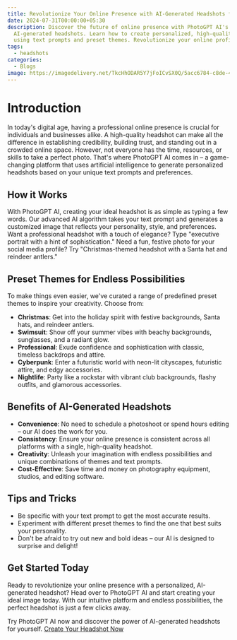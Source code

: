 ```yaml
---
title: Revolutionize Your Online Presence with AI-Generated Headshots from PhotoGPT AI
date: 2024-07-31T00:00:00+05:30
description: Discover the future of online presence with PhotoGPT AI's
  AI-generated headshots. Learn how to create personalized, high-quality images
  using text prompts and preset themes. Revolutionize your online profile today!
tags:
  - headshots
categories:
  - Blogs
image: https://imagedelivery.net/TkcHhODAR5Y7jFoICvSX0Q/5acc6784-c8de-45aa-a2ba-3742f026f200/q=100,gamma=1.1
---
```

# Introduction

In today's digital age, having a professional online presence is crucial for individuals and businesses alike. A high-quality headshot can make all the difference in establishing credibility, building trust, and standing out in a crowded online space. However, not everyone has the time, resources, or skills to take a perfect photo. That's where PhotoGPT AI comes in – a game-changing platform that uses artificial intelligence to generate personalized headshots based on your unique text prompts and preferences.

## How it Works

With PhotoGPT AI, creating your ideal headshot is as simple as typing a few words. Our advanced AI algorithm takes your text prompt and generates a customized image that reflects your personality, style, and preferences. Want a professional headshot with a touch of elegance? Type "executive portrait with a hint of sophistication." Need a fun, festive photo for your social media profile? Try "Christmas-themed headshot with a Santa hat and reindeer antlers."

## Preset Themes for Endless Possibilities

To make things even easier, we've curated a range of predefined preset themes to inspire your creativity. Choose from:

- **Christmas**: Get into the holiday spirit with festive backgrounds, Santa hats, and reindeer antlers.
- **Swimsuit**: Show off your summer vibes with beachy backgrounds, sunglasses, and a radiant glow.
- **Professional**: Exude confidence and sophistication with classic, timeless backdrops and attire.
- **Cyberpunk**: Enter a futuristic world with neon-lit cityscapes, futuristic attire, and edgy accessories.
- **Nightlife**: Party like a rockstar with vibrant club backgrounds, flashy outfits, and glamorous accessories.

## Benefits of AI-Generated Headshots

- **Convenience**: No need to schedule a photoshoot or spend hours editing – our AI does the work for you.
- **Consistency**: Ensure your online presence is consistent across all platforms with a single, high-quality headshot.
- **Creativity**: Unleash your imagination with endless possibilities and unique combinations of themes and text prompts.
- **Cost-Effective**: Save time and money on photography equipment, studios, and editing software.

## Tips and Tricks

- Be specific with your text prompt to get the most accurate results.
- Experiment with different preset themes to find the one that best suits your personality.
- Don't be afraid to try out new and bold ideas – our AI is designed to surprise and delight!

## Get Started Today

Ready to revolutionize your online presence with a personalized, AI-generated headshot? Head over to PhotoGPT AI and start creating your ideal image today. With our intuitive platform and endless possibilities, the perfect headshot is just a few clicks away.


Try PhotoGPT AI now and discover the power of AI-generated headshots for yourself. [Create Your Headshot Now](https://www.photogptai.com/)
